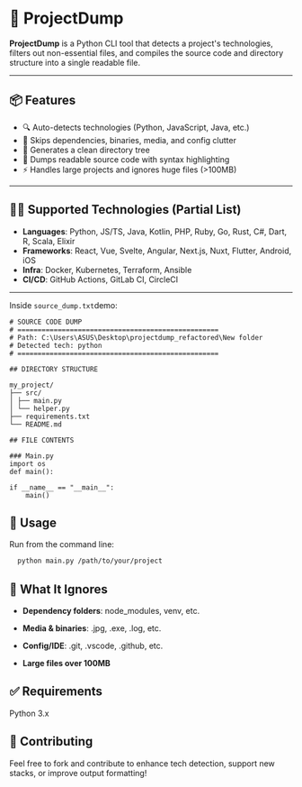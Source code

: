 # 🚀 ProjectDump

**ProjectDump** is a Python CLI tool that detects a project's technologies, filters out non-essential files, and compiles the source code and directory structure into a single readable file.

---

## 📦 Features

- 🔍 Auto-detects technologies (Python, JavaScript, Java, etc.)
- 🧹 Skips dependencies, binaries, media, and config clutter
- 🌲 Generates a clean directory tree
- 📄 Dumps readable source code with syntax highlighting
- ⚡ Handles large projects and ignores huge files (>100MB)

---

## 🧑‍💻 Supported Technologies (Partial List)

- **Languages**: Python, JS/TS, Java, Kotlin, PHP, Ruby, Go, Rust, C#, Dart, R, Scala, Elixir
- **Frameworks**: React, Vue, Svelte, Angular, Next.js, Nuxt, Flutter, Android, iOS
- **Infra**: Docker, Kubernetes, Terraform, Ansible
- **CI/CD**: GitHub Actions, GitLab CI, CircleCI

---


Inside `source_dump.txt`demo:
```text
# SOURCE CODE DUMP
# ==================================================
# Path: C:\Users\ASUS\Desktop\projectdump_refactored\New folder
# Detected tech: python
# ==================================================

## DIRECTORY STRUCTURE

my_project/
├── src/
│ ├── main.py
│ └── helper.py
├── requirements.txt
└── README.md

## FILE CONTENTS

### Main.py
import os
def main():

if __name__ == "__main__":
    main()

```

## 🚀 Usage
Run from the command line:
```bash
  python main.py /path/to/your/project
```

## 📁 What It Ignores
- **Dependency folders**: node_modules, venv, etc.

- **Media & binaries**: .jpg, .exe, .log, etc.

- **Config/IDE**: .git, .vscode, .github, etc.

- **Large files over 100MB**

## ✅ Requirements
Python 3.x

## 🤝 Contributing
Feel free to fork and contribute to enhance tech detection, support new stacks, or improve output formatting!

